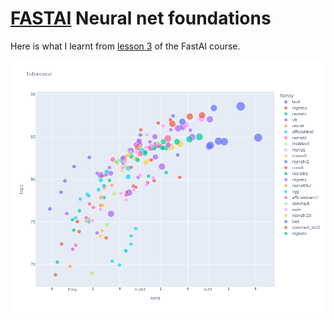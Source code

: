 # **[FASTAI](https://www.fast.ai/)** Neural net foundations

Here is what I learnt from [lesson 3](https://course.fast.ai/Lessons/lesson3.html) of the FastAI course. 

![What Models are best?](images/whichmodelsarebest.png "Reference This: What Models are Best?")
